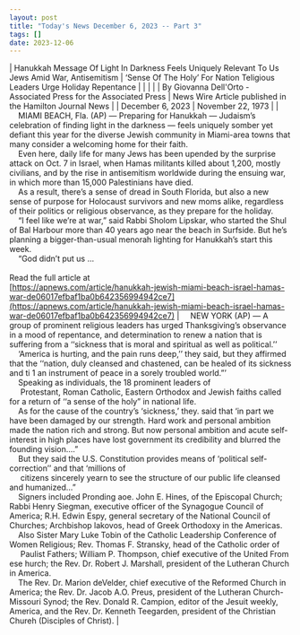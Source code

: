 ```yaml
---
layout: post
title: "Today's News December 6, 2023 -- Part 3"
tags: []
date: 2023-12-06
---
```


| Hanukkah Message Of Light In Darkness Feels Uniquely Relevant To Us Jews Amid War, Antisemitism | ‘Sense Of The Holy’ For Nation  Teligious Leaders Urge Holiday Repentance |
|  |  |
| By Giovanna Dell'Orto - Associated Press for the Associated Press | News Wire Article published in the Hamilton Journal News |
| December 6, 2023 | November 22, 1973 |
| &nbsp;&nbsp;&nbsp;&nbsp;MIAMI BEACH, Fla. (AP) — Preparing for Hanukkah — Judaism’s celebration of finding light in the darkness — feels uniquely somber yet defiant this year for the diverse Jewish community in Miami-area towns that many consider a welcoming home for their faith.<br>&nbsp;&nbsp;&nbsp;&nbsp;Even here, daily life for many Jews has been upended by the surprise attack on Oct. 7 in Israel, when Hamas militants killed about 1,200, mostly civilians, and by the rise in antisemitism worldwide during the ensuing war, in which more than 15,000 Palestinians have died.<br>&nbsp;&nbsp;&nbsp;&nbsp;As a result, there’s a sense of dread in South Florida, but also a new sense of purpose for Holocaust survivors and new moms alike, regardless of their politics or religious observance, as they prepare for the holiday.<br>&nbsp;&nbsp;&nbsp;&nbsp;“I feel like we’re at war,” said Rabbi Sholom Lipskar, who started the Shul of Bal Harbour more than 40 years ago near the beach in Surfside. But he’s planning a bigger-than-usual menorah lighting for Hanukkah’s start this week.<br>&nbsp;&nbsp;&nbsp;&nbsp;“God didn’t put us  ...<br><br>Read the full article at<br>[https://apnews.com/article/hanukkah-jewish-miami-beach-israel-hamas-war-de06017efbaf1ba0b642356994942ce7](https://apnews.com/article/hanukkah-jewish-miami-beach-israel-hamas-war-de06017efbaf1ba0b642356994942ce7) | &nbsp;&nbsp;&nbsp;&nbsp;NEW YORK (AP) — A group of prominent religious leaders has urged Thanksgiving’s observance in a mood of repentance, and determination to renew a nation that is suffering from a ‘‘sickness that is moral and spiritual as well as political.’’<br>&nbsp;&nbsp;&nbsp;&nbsp;‘America is hurting, and the pain runs deep,’’ they said, but they affirmed that the ‘‘nation, duly cleansed and chastened, can be healed of its sickness and ti 1 an instrument of peace in a sorely troubled world.”’<br>&nbsp;&nbsp;&nbsp;&nbsp;Speaking as individuals, the 18 prominent leaders of<br>&nbsp;&nbsp;&nbsp;&nbsp; Protestant, Roman Catholic, Eastern Orthodox and Jewish faiths called for a return of ‘‘a sense of the holy” in national life.<br>&nbsp;&nbsp;&nbsp;&nbsp;As for the cause of the country’s ‘sickness,’ they. said that ‘in part we have been damaged by our strength. Hard work and personal ambition made the nation rich and strong. But now personal ambition and acute self-interest in high places have lost government its credibility and blurred the founding vision....”<br>&nbsp;&nbsp;&nbsp;&nbsp;But they said the U.S. Constitution provides means of ‘political self-correction’’ and that ‘millions of<br>&nbsp;&nbsp;&nbsp;&nbsp; citizens sincerely yearn to see the structure of our public life cleansed and humanized...”<br>&nbsp;&nbsp;&nbsp;&nbsp;Signers included Pronding aoe. John E. Hines, of the Episcopal Church; Rabbi Henry Siegman, executive officer of the Synagogue Council of America; R.H. Edwin Espy, general secretary of the National Council of Churches; Archbishop lakovos, head of Greek Orthodoxy in the Americas.<br>&nbsp;&nbsp;&nbsp;&nbsp;Also Sister Mary Luke Tobin of the Catholic Leadership Conference of Women Religious; Rev. Thomas F. Stransky, head of the Catholic order of<br>&nbsp;&nbsp;&nbsp;&nbsp; Paulist Fathers; William P. Thompson, chief executive of the United From ese hurch; the Rev. Dr. Robert J. Marshall, president of the Lutheran Church in America.<br>&nbsp;&nbsp;&nbsp;&nbsp;The Rev. Dr. Marion deVelder, chief executive of the Reformed Church in America; the Rev. Dr. Jacob A.O. Preus, president of the Lutheran Church- Missouri Synod; the Rev. Donald R. Campion, editor of the Jesuit weekly, America, and the Rev. Dr. Kenneth Teegarden, president of the Christian Chureh (Disciples of Christ).  |